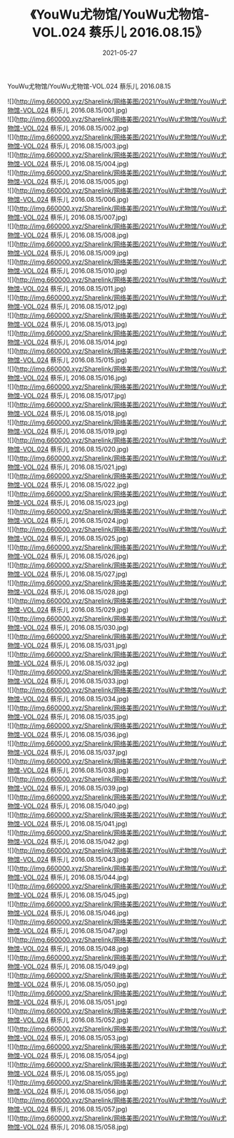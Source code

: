 ﻿---
layout: post
title:  《YouWu尤物馆/YouWu尤物馆-VOL.024 蔡乐儿 2016.08.15》
date:   2021-05-27
img: http://img.660000.xyz/Sharelink/网络美图/2021/YouWu尤物馆/YouWu尤物馆-VOL.024 蔡乐儿 2016.08.15/000.jpg
categories: [美女, 清纯, 唯美]
---

YouWu尤物馆/YouWu尤物馆-VOL.024 蔡乐儿 2016.08.15

 ![](http://img.660000.xyz/Sharelink/网络美图/2021/YouWu尤物馆/YouWu尤物馆-VOL.024 蔡乐儿 2016.08.15/001.jpg) <br>![](http://img.660000.xyz/Sharelink/网络美图/2021/YouWu尤物馆/YouWu尤物馆-VOL.024 蔡乐儿 2016.08.15/002.jpg) <br>![](http://img.660000.xyz/Sharelink/网络美图/2021/YouWu尤物馆/YouWu尤物馆-VOL.024 蔡乐儿 2016.08.15/003.jpg) <br>![](http://img.660000.xyz/Sharelink/网络美图/2021/YouWu尤物馆/YouWu尤物馆-VOL.024 蔡乐儿 2016.08.15/004.jpg) <br>![](http://img.660000.xyz/Sharelink/网络美图/2021/YouWu尤物馆/YouWu尤物馆-VOL.024 蔡乐儿 2016.08.15/005.jpg) <br>![](http://img.660000.xyz/Sharelink/网络美图/2021/YouWu尤物馆/YouWu尤物馆-VOL.024 蔡乐儿 2016.08.15/006.jpg) <br>![](http://img.660000.xyz/Sharelink/网络美图/2021/YouWu尤物馆/YouWu尤物馆-VOL.024 蔡乐儿 2016.08.15/007.jpg) <br>![](http://img.660000.xyz/Sharelink/网络美图/2021/YouWu尤物馆/YouWu尤物馆-VOL.024 蔡乐儿 2016.08.15/008.jpg) <br>![](http://img.660000.xyz/Sharelink/网络美图/2021/YouWu尤物馆/YouWu尤物馆-VOL.024 蔡乐儿 2016.08.15/009.jpg) <br>![](http://img.660000.xyz/Sharelink/网络美图/2021/YouWu尤物馆/YouWu尤物馆-VOL.024 蔡乐儿 2016.08.15/010.jpg) <br>![](http://img.660000.xyz/Sharelink/网络美图/2021/YouWu尤物馆/YouWu尤物馆-VOL.024 蔡乐儿 2016.08.15/011.jpg) <br>![](http://img.660000.xyz/Sharelink/网络美图/2021/YouWu尤物馆/YouWu尤物馆-VOL.024 蔡乐儿 2016.08.15/012.jpg) <br>![](http://img.660000.xyz/Sharelink/网络美图/2021/YouWu尤物馆/YouWu尤物馆-VOL.024 蔡乐儿 2016.08.15/013.jpg) <br>![](http://img.660000.xyz/Sharelink/网络美图/2021/YouWu尤物馆/YouWu尤物馆-VOL.024 蔡乐儿 2016.08.15/014.jpg) <br>![](http://img.660000.xyz/Sharelink/网络美图/2021/YouWu尤物馆/YouWu尤物馆-VOL.024 蔡乐儿 2016.08.15/015.jpg) <br>![](http://img.660000.xyz/Sharelink/网络美图/2021/YouWu尤物馆/YouWu尤物馆-VOL.024 蔡乐儿 2016.08.15/016.jpg) <br>![](http://img.660000.xyz/Sharelink/网络美图/2021/YouWu尤物馆/YouWu尤物馆-VOL.024 蔡乐儿 2016.08.15/017.jpg) <br>![](http://img.660000.xyz/Sharelink/网络美图/2021/YouWu尤物馆/YouWu尤物馆-VOL.024 蔡乐儿 2016.08.15/018.jpg) <br>![](http://img.660000.xyz/Sharelink/网络美图/2021/YouWu尤物馆/YouWu尤物馆-VOL.024 蔡乐儿 2016.08.15/019.jpg) <br>![](http://img.660000.xyz/Sharelink/网络美图/2021/YouWu尤物馆/YouWu尤物馆-VOL.024 蔡乐儿 2016.08.15/020.jpg) <br>![](http://img.660000.xyz/Sharelink/网络美图/2021/YouWu尤物馆/YouWu尤物馆-VOL.024 蔡乐儿 2016.08.15/021.jpg) <br>![](http://img.660000.xyz/Sharelink/网络美图/2021/YouWu尤物馆/YouWu尤物馆-VOL.024 蔡乐儿 2016.08.15/022.jpg) <br>![](http://img.660000.xyz/Sharelink/网络美图/2021/YouWu尤物馆/YouWu尤物馆-VOL.024 蔡乐儿 2016.08.15/023.jpg) <br>![](http://img.660000.xyz/Sharelink/网络美图/2021/YouWu尤物馆/YouWu尤物馆-VOL.024 蔡乐儿 2016.08.15/024.jpg) <br>![](http://img.660000.xyz/Sharelink/网络美图/2021/YouWu尤物馆/YouWu尤物馆-VOL.024 蔡乐儿 2016.08.15/025.jpg) <br>![](http://img.660000.xyz/Sharelink/网络美图/2021/YouWu尤物馆/YouWu尤物馆-VOL.024 蔡乐儿 2016.08.15/026.jpg) <br>![](http://img.660000.xyz/Sharelink/网络美图/2021/YouWu尤物馆/YouWu尤物馆-VOL.024 蔡乐儿 2016.08.15/027.jpg) <br>![](http://img.660000.xyz/Sharelink/网络美图/2021/YouWu尤物馆/YouWu尤物馆-VOL.024 蔡乐儿 2016.08.15/028.jpg) <br>![](http://img.660000.xyz/Sharelink/网络美图/2021/YouWu尤物馆/YouWu尤物馆-VOL.024 蔡乐儿 2016.08.15/029.jpg) <br>![](http://img.660000.xyz/Sharelink/网络美图/2021/YouWu尤物馆/YouWu尤物馆-VOL.024 蔡乐儿 2016.08.15/030.jpg) <br>![](http://img.660000.xyz/Sharelink/网络美图/2021/YouWu尤物馆/YouWu尤物馆-VOL.024 蔡乐儿 2016.08.15/031.jpg) <br>![](http://img.660000.xyz/Sharelink/网络美图/2021/YouWu尤物馆/YouWu尤物馆-VOL.024 蔡乐儿 2016.08.15/032.jpg) <br>![](http://img.660000.xyz/Sharelink/网络美图/2021/YouWu尤物馆/YouWu尤物馆-VOL.024 蔡乐儿 2016.08.15/033.jpg) <br>![](http://img.660000.xyz/Sharelink/网络美图/2021/YouWu尤物馆/YouWu尤物馆-VOL.024 蔡乐儿 2016.08.15/034.jpg) <br>![](http://img.660000.xyz/Sharelink/网络美图/2021/YouWu尤物馆/YouWu尤物馆-VOL.024 蔡乐儿 2016.08.15/035.jpg) <br>![](http://img.660000.xyz/Sharelink/网络美图/2021/YouWu尤物馆/YouWu尤物馆-VOL.024 蔡乐儿 2016.08.15/036.jpg) <br>![](http://img.660000.xyz/Sharelink/网络美图/2021/YouWu尤物馆/YouWu尤物馆-VOL.024 蔡乐儿 2016.08.15/037.jpg) <br>![](http://img.660000.xyz/Sharelink/网络美图/2021/YouWu尤物馆/YouWu尤物馆-VOL.024 蔡乐儿 2016.08.15/038.jpg) <br>![](http://img.660000.xyz/Sharelink/网络美图/2021/YouWu尤物馆/YouWu尤物馆-VOL.024 蔡乐儿 2016.08.15/039.jpg) <br>![](http://img.660000.xyz/Sharelink/网络美图/2021/YouWu尤物馆/YouWu尤物馆-VOL.024 蔡乐儿 2016.08.15/040.jpg) <br>![](http://img.660000.xyz/Sharelink/网络美图/2021/YouWu尤物馆/YouWu尤物馆-VOL.024 蔡乐儿 2016.08.15/041.jpg) <br>![](http://img.660000.xyz/Sharelink/网络美图/2021/YouWu尤物馆/YouWu尤物馆-VOL.024 蔡乐儿 2016.08.15/042.jpg) <br>![](http://img.660000.xyz/Sharelink/网络美图/2021/YouWu尤物馆/YouWu尤物馆-VOL.024 蔡乐儿 2016.08.15/043.jpg) <br>![](http://img.660000.xyz/Sharelink/网络美图/2021/YouWu尤物馆/YouWu尤物馆-VOL.024 蔡乐儿 2016.08.15/044.jpg) <br>![](http://img.660000.xyz/Sharelink/网络美图/2021/YouWu尤物馆/YouWu尤物馆-VOL.024 蔡乐儿 2016.08.15/045.jpg) <br>![](http://img.660000.xyz/Sharelink/网络美图/2021/YouWu尤物馆/YouWu尤物馆-VOL.024 蔡乐儿 2016.08.15/046.jpg) <br>![](http://img.660000.xyz/Sharelink/网络美图/2021/YouWu尤物馆/YouWu尤物馆-VOL.024 蔡乐儿 2016.08.15/047.jpg) <br>![](http://img.660000.xyz/Sharelink/网络美图/2021/YouWu尤物馆/YouWu尤物馆-VOL.024 蔡乐儿 2016.08.15/048.jpg) <br>![](http://img.660000.xyz/Sharelink/网络美图/2021/YouWu尤物馆/YouWu尤物馆-VOL.024 蔡乐儿 2016.08.15/049.jpg) <br>![](http://img.660000.xyz/Sharelink/网络美图/2021/YouWu尤物馆/YouWu尤物馆-VOL.024 蔡乐儿 2016.08.15/050.jpg) <br>![](http://img.660000.xyz/Sharelink/网络美图/2021/YouWu尤物馆/YouWu尤物馆-VOL.024 蔡乐儿 2016.08.15/051.jpg) <br>![](http://img.660000.xyz/Sharelink/网络美图/2021/YouWu尤物馆/YouWu尤物馆-VOL.024 蔡乐儿 2016.08.15/052.jpg) <br>![](http://img.660000.xyz/Sharelink/网络美图/2021/YouWu尤物馆/YouWu尤物馆-VOL.024 蔡乐儿 2016.08.15/053.jpg) <br>![](http://img.660000.xyz/Sharelink/网络美图/2021/YouWu尤物馆/YouWu尤物馆-VOL.024 蔡乐儿 2016.08.15/054.jpg) <br>![](http://img.660000.xyz/Sharelink/网络美图/2021/YouWu尤物馆/YouWu尤物馆-VOL.024 蔡乐儿 2016.08.15/055.jpg) <br>![](http://img.660000.xyz/Sharelink/网络美图/2021/YouWu尤物馆/YouWu尤物馆-VOL.024 蔡乐儿 2016.08.15/056.jpg) <br>![](http://img.660000.xyz/Sharelink/网络美图/2021/YouWu尤物馆/YouWu尤物馆-VOL.024 蔡乐儿 2016.08.15/057.jpg) <br>![](http://img.660000.xyz/Sharelink/网络美图/2021/YouWu尤物馆/YouWu尤物馆-VOL.024 蔡乐儿 2016.08.15/058.jpg) <br>